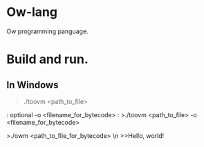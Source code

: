 # Ow-lang
Ow programming panguage.
# Build and run.

## In Windows
>./toovm <path_to_file>

: optional -o <filename_for_bytecode> :
\>./toovm <path_to_file> -o <filename_for_bytecode>

\>./owm <path_to_file_for_bytecode> \n
\>\>Hello, world!
